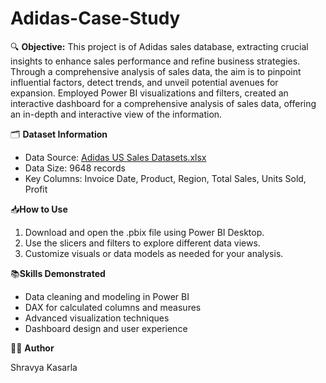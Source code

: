 # Adidas-Case-Study

🔍 **Objective:** 
This project is of Adidas sales database, extracting crucial insights to enhance sales performance and refine business strategies. 
Through a comprehensive analysis of sales data, the aim is to pinpoint influential factors, detect trends, and unveil potential avenues for expansion. 
Employed Power BI visualizations and filters, created an interactive dashboard for a comprehensive analysis of sales data, offering an in-depth and interactive view of the information.

🗂️ **Dataset Information**
- Data Source: [Adidas US Sales Datasets.xlsx](https://github.com/userattachments/files/20924214/Adidas.US.Sales.Datasets.xlsx)
- Data Size: 9648 records
- Key Columns: Invoice Date, Product, Region, Total Sales, Units Sold, Profit

📥**How to Use**
1. Download and open the .pbix file using Power BI Desktop.
2. Use the slicers and filters to explore different data views.
3. Customize visuals or data models as needed for your analysis.

📚**Skills Demonstrated**
- Data cleaning and modeling in Power BI
- DAX for calculated columns and measures
- Advanced visualization techniques
- Dashboard design and user experience

🧑‍💻 **Author**

Shravya Kasarla
